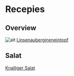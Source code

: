 # Recepies

## Overview

![alt](https://www.ayurvedaben.com/wp-content/uploads/2018/08/linsen-dhal-mit-aubergine-rezept.jpg)
[Linsenaubergineneintopf](recepies/linsenaubergineneintopf.md)

## Salat

[Knalliger Salat](recepies/knalligersalat.md)
